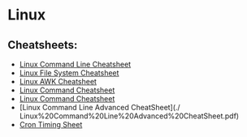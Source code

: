 # Linux

## Cheatsheets:

- [Linux Command Line Cheatsheet](./LinuxCommandLine.pdf)
- [Linux File System Cheatsheet](./Linux%20Filesystem.pdf)
- [Linux AWK Cheatsheet](./awk_cheat_sheet.pdf)
- [Linux Command Cheatsheet](./Linux%20CheatSheet.pdf)
- [Linux Command Cheatsheet](./Linux%20CheatSheet.pdf)
- [Linux Command Line Advanced CheatSheet](./
Linux%20Command%20Line%20Advanced%20CheatSheet.pdf)
- [Cron Timing Sheet](./Cron%20Timing%Sheet.pdf)
